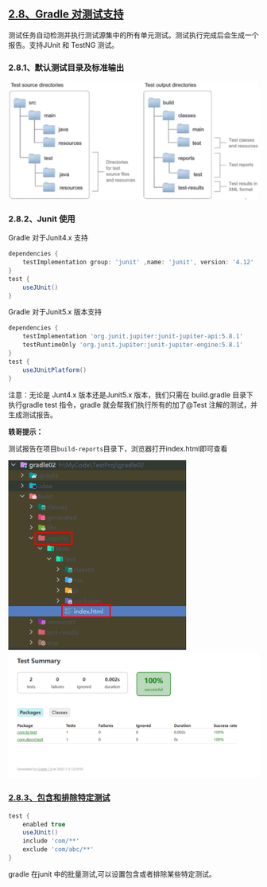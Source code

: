 ## [2.8、Gradle 对测试支持](https://www.bilibili.com/video/BV1yT41137Y7?p=22)

测试任务自动检测并执行测试源集中的所有单元测试。测试执行完成后会生成一个报告。支持JUnit 和 TestNG 测试。

### 2.8.1、默认测试目录及标准输出

![img](02对测试的支持.assets/1656577759478-0dfd9d48-47c0-45ac-a117-4dcb28299cb8.jpeg)



### 2.8.2、Junit 使用

Gradle 对于Junit4.x 支持

```groovy
dependencies {
    testImplementation group: 'junit' ,name: 'junit', version: '4.12'
}
test {
    useJUnit()
}
```



Gradle 对于Junit5.x 版本支持

```groovy
dependencies {
    testImplementation 'org.junit.jupiter:junit-jupiter-api:5.8.1' 
    testRuntimeOnly 'org.junit.jupiter:junit-jupiter-engine:5.8.1'
}
test {
    useJUnitPlatform()
}
```

注意：无论是 Junt4.x 版本还是Junit5.x 版本，我们只需在 build.gradle 目录下执行gradle test 指令，gradle 就会帮我们执行所有的加了@Test 注解的测试，并生成测试报告。

**轶哥提示：**

测试报告在项目`build-reports`目录下，浏览器打开index.html即可查看

![img](02对测试的支持.assets/1656995518286-084ef511-40d3-4889-8264-392491717976.png)![img](02对测试的支持.assets/1656995584158-88055cf1-e59d-4854-a379-9f92d4de35dc.png)

### [2.8.3、包含和排除特定测试](https://www.bilibili.com/video/BV1yT41137Y7?p=22&t=298.4)

```groovy
test {
    enabled true 
    useJUnit() 
    include 'com/**'
    exclude 'com/abc/**'
}
```

gradle 在junit 中的批量测试,可以设置包含或者排除某些特定测试。